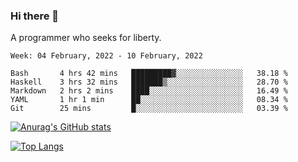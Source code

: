 ### Hi there 👋

<!--
**shejialuo/shejialuo** is a ✨ _special_ ✨ repository because its `README.md` (this file) appears on your GitHub profile.

Here are some ideas to get you started:

- 🔭 I’m currently working on ...
- 🌱 I’m currently learning ...
- 👯 I’m looking to collaborate on ...
- 🤔 I’m looking for help with ...
- 💬 Ask me about ...
- 📫 How to reach me: ...
- 😄 Pronouns: ...
- ⚡ Fun fact: ...
-->

A programmer who seeks for liberty.

<!--START_SECTION:waka-->
```text
Week: 04 February, 2022 - 10 February, 2022

Bash       4 hrs 42 mins   █████████▓░░░░░░░░░░░░░░░   38.18 % 
Haskell    3 hrs 32 mins   ███████▒░░░░░░░░░░░░░░░░░   28.70 % 
Markdown   2 hrs 2 mins    ████░░░░░░░░░░░░░░░░░░░░░   16.49 % 
YAML       1 hr 1 min      ██░░░░░░░░░░░░░░░░░░░░░░░   08.34 % 
Git        25 mins         █░░░░░░░░░░░░░░░░░░░░░░░░   03.39 % 
```
<!--END_SECTION:waka-->

[![Anurag's GitHub stats](https://github-readme-stats.vercel.app/api?username=shejialuo&show_icons=true&theme=dracula)](https://github.com/anuraghazra/github-readme-stats)

[![Top Langs](https://github-readme-stats.vercel.app/api/top-langs/?username=shejialuo&layout=compact&hide=javascript,html,css,typescript,tex)](https://github.com/anuraghazra/github-readme-stats)
